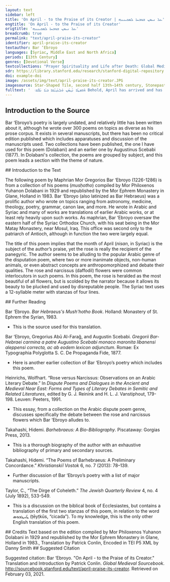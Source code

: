 ```yaml
---
layout: text
sidebar: left
title: 'On April - to the Praise of its Creator | ܥܠ ܢܝܣܢ ܫܘܒܚܐ ܠܡܟܝܢܢܗ'
engtitle: 'On April - to the Praise of its Creator'
origtitle: 'ܥܠ ܢܝܣܢ ܫܘܒܚܐ ܠܡܟܝܢܢܗ'
breadcrumb: true
permalink: "text/april-praise-its-creator"
identifier: april-praise-its-creator
textauthor: Bar ‘Ebroyo
languages: [Syriac, Middle East and North Africa]
periods: [13th Century]
genres: [Devotional Verse]
textcollections: "Prayer Spirituality and Life after Death: Global Medieval Perspectives"
sdr: https://library.stanford.edu/research/stanford-digital-repository 
doi: example-doi 
image: /assets/img/text/april-praise-its-creator.JPG
imagesource: Star-Shaped Tile, second half 13th–14th century, Stonepaste; molded, overglaze painted and leaf gilded (lajvardina), Metropolitan Museum of Art 40.181.16, H.O. Havemeyer Collection, Gift of Horace Havemeyer, 1940 [Public Domain]]'
fulltext: '  ܗܳܐܡܛܳܐ ܢܺܝ݂ܣܳܢ ܘܰܠܥܰܝ݂ܝ̈ܩܐ ܒܝܰܐ ܢܰܦܶܫ܃ Behold, April has arrived and has given refreshment to those who grieve ܘܰܒܗܰܒܳܒ̈ܐܶ ܠܛܘܪ݂ܳܐ ܘܕܰܒܪܳܐ ܫܘܒܚܳܐ ܐܰܠܒܶܫ܂ And in glory has clothed mountain and pasture with flowers ܒܰܚܠܘܠ ܘܰܪܕܳܐ ܠܦܰܩܚ̈ܐܶ ܐܡܺ̈ܝܢܐܶ ܩܪܳܐ ܐܳܦ ܟܰܢܶܫ܃ At the wedding feast of the rose, it invited, indeed, gathered blossoms as guests ܘܰܕܡܶܢ ܓܢܘܢܳܐ ܢܶܦܘܩ ܚܰܬܢܳܐ ܐܘܪܚܳܐ ܕܳܪܶܫ܀ And prepared the way for the bridegroom to leave the bridal chamber. ܕܡܽܘܬ݁ ܟܰܠ̈ܬܳܐ ܗܳܐ ܐܶܨܛܰܒܬܘ̄ ܦܰܩ̈ܚܼܝ ܕܰܒܪܳܐ܃ Blossoms of the field are adorned like beautiful brides ܘܡܶܢ ܩܘ݂ܠܳܪ̈ܶܐ ܕܥܘ݂ܙܳܐ ܕܣܰܬܘܳܐ ܩܢܰܘ ܚܘܪ݂ܪܳܐ܂ And they have attained freedom from the iron bands of winter’s fierceness ܗܳܐ ܐܶܫܬ݁ܪܝ ܠܗ ܠܶܫܳܢ ܛܺܝܛܟܘܣ ܘܒܰܐܡܺܝܢ ܙܳܡܪܳܐ܃ Behold, the tongue of the cicada has been loosened and it ever sings ܘܥܰܠ ܒܶܡܰܛܰܐ ܕܢܰܪܩܝܣ ܘܳܐܣܳܐ ܠܘܰܪܕܳܐ ܡܢܰܨܳܪܐ܀ And, on the seat of the narcissus and the myrtle, twitters to the rose. ܗܳܐ ܫܘܰܫܢ̈ܶܐ ܕܡܽܘܬ݁ ܟܰܠ̈ܳܬܳܐ ܡܶܢ ܩܰܝ݂ܛܘܢ݂̈ܐ܃ O! the lilies look like brides from their bed-chambers ܡܨܰܒܬܝܢ ܢܳܦܩܝܢ ܐܳܦ ܡܶܬܓܰܐܶܝܢ ܒܫܘܦܪܳܐ ܕܓܰܘܢ̈ܶܐ܂ He is adorned and he goes out, indeed, he bears himself grandly in colorful beauty ܗܳܐ ܫܳܢܝܬܳܐ ܗܘܳܬ݁ ܠܳܗ ܛܺܝܛܟܘܣ ܒܚܘܒ݂ ܫܘܫܰܢ̈ܐܶ܃ O! It is madness to the cicada – the love of the lilies ܘܰܐܝܟ ܦܘܐ̣ܝ̣ܛܬܳܐ ܡܢܰܨܪܐ ܠܘܰܪܕܐ ܡܶܨܥܰܬ ܓܰܢ̈ܐܶ܀ His chirping is poetry to the rose in the midst of the garden. ܙܰܒܢܳܐ ܙܥܘܪܳܐ ܟܕ ܐܝ݂ܬܘܗ̄ܝ ܗܘܳܐ ܘܳܪܕܳܐ ܚܰܕܬܳܐ܃ The time when the rose is new is brief ܨܒܳܐ ܢܶܣܬܰܬ݁ܪ ܢܶܬܶܒ ܒܶܐܣܟܺܝܡ ܡܶܨܥܰܬ݁ ܓܰܢܬܳܐ܂ It prefers to be destroyed, and will appear to rest amidst the garden ܗܳܝܕܝܟ ܚܙܺܝܬܶܗ ܟܰܕ ܡܶܬܦܰܪܣܶܐ ܒܶܝܬ ܚܳܢ̈ܘܳܬܳܐ܃ Then it sees the house of stalls when it is spread out ܘܪܳܡܶܐ ܢܰܦܫܗ ܥܰܠ ܐܳܣܘ̈ܛܐܶ ܐܰܝܟ ܙܳܢܝ݂ܬܳܐ܀ And it lays itself down among the gluttons like a prostitute. ܠܘܰܪܕܳܐ ܐܶܡܪܶܬ ܕܰܠܡܘܢ ܬܶܗܘܶܐ ܒܝ݂ܕܐ ܘܥܘܒܳܐ܃ I said to the rose, “Why will you be in the hand and on the bosom ܕܟܽܠ ܐܳܣܘܛܳܐ ܐܳܦ ܪܳܘܰܝܳܐ ܫܪܝ݂ܚܐ ܠܰܥܒܳܐ܂ Of every prodigal, and indeed, wanton, greedy drunkard?” ܘܰܪܕܳܐ ܦܰܢܝ݂ ܕܓܽܘܥ ܠܟ ܘܰܫܠܶܝ݂ ܬܠܝ ܡܶܢܝ ܪܰܘܒܳܐ܃ “Pooh to you!” answered the rose, and it ceased and drew back from my uproar ܕܚܰܝܰܝ̈̄ ܠܰܒܝܽܘܠ ܩܪܶܒܘ̄ ܘܶܐܬܡܰܛܝܘ̄ ܒܚܰܒܪܘܬ ܟܘܒ݂ܳܐ܀ They who are companions of thorns are reduced to dust and brought to Sheol. ܠܘܰܪܕܳܐ ܐܶܡܪܶܬ ܠܡܽܘܢ ܬܶܨܕܰܠܰܠ ܒܰܕܡܽܘܬ ܦܰܚܙܳܐ܃ I said to the rose, “Why are you unrestrained in the appearance of licentiousness? ܠܡܽܘܢ ܠܐ ܬܣܰܬܰܪ ܫܘܦܪܟ ܦܰܐܝܳܐ ܒܰܙܒܰܢ ܥܘܙ݂ܳܐ܂ Why not reject your comely beauty in the harsh time?” ܘܰܪܕܳܐ ܦܰܢܝ ܕܠܢܰܦܫܳܟ ܐܰܢܬ ܗܘܺܝ ܟܳܪܽܘܙܳܐ܃ The rose answered, “Be a preacher to yourself, ܛܳܒ ܠܝ ܦܘܚܪܳܐ ܡܶܢ ܕܰܒܟܽܘܒ݂̈ܶܐ ܐܶܗܘܶܐ ܚܪܺܝܙܳܐ܀ The banquet of thorns is better to me than to become strung together.” ܠܘܳܪܕܳܐ ܩܰܦܚܶܬ ܕܰܠܡܽܘܢ ܢܰܦܫܳܟ ܠܟܽܠ ܐܢܳܫܬܶܬܠ܃ I reprimanded the rose, “Why do you give yourself to any man?” ܘܐܝܟ ܫܳܢܺܝܬܐ ܕܪܰܘܝܳܐ ܒܥܽܘܒܳܐ ܠܟ ܟܽܠ ܡܰܥܶܠ܂ And he who is like a mad drunkard in the bosom every time you are new?" ܘܳܪܕܐ ܦܰܢܺܝ ܕܰܟܪܶܝܢ ܚܲܝܐܶ ܘܙܺܝܘܝ̄ ܗܳܐ ܐܳܙܶܠ܃ The rose answered, “My life is short and of little value, ܠܡܽܘܢ ܐܬܦܰܠܰܛ ܕܰܠܦܰܐܝܘܬܗ ܫܘܦܪܳܐ ܚܳܡܶܠ܀ Why should its elegance and beauty flee when it is gathered?” ܠܘܲܪܕܳܐ ܐܶܡܪܶܬ ܟܰܕ ܓܰܢܳܢܳܐ ܠܳܟ ܗ̱ܘ ܩܳܛܶܦ܃ To the rose, I said, “When your gardener gathers you ܕܩܽܘܪܳܝܗ̄ܝ ܒܟܘܒܳܐ ܘܠܐ ܬܶܫܒܽܘܟܩܝܗܝ ܕܠܳܟ ܢܗܶܐܚܳܛܶܦ܂ And you gore him with a thorn, he will not forgive, and you will be snatched” ܘܳܪܕܳܐ ܦܰܢܝ݂ ܕܡܶܢ ܓܰܘ ܬܰܪܥܺܝܬܝ̱ ܗܳܕܶܐ ܝܠܶܦ܃ And the rose answered, “I thought to myself, he would have learned this: ܕܰܠܫܰܦܝܪܽܘܬܝ ܡܶܢ ܚܰܒܪܘܬܗ ܕܣܰܢܝܳܐ ܢܚܰܠܶܦ܀ His ugly companion will be renewed by my loveliness.” ܠܘܪܕܐ ܐܶܡܪܶܬ ܟܕ ܓܰܢܳܢܳܐ ܨܒܳܐ ܕܟܳܟ ܢܶܦܣܳܘܩ܃ To the rose I said, “When the gardener wants to prune you ܒܥܘܒܳܐ ܕܩܘܪܳܝܗܝ ܘܰܕܢܶܚܛܦܳܟ ܣܳܟ ܠܳܐ ܬܶܫܒܘܩ܂ Interiorly, and you poke him, you will be snatched and not forgiven ܘܳܪܕܳܐ ܦܰܢܝ ܕܦܽܘܡܝ ܥܠ ܗܳܕܐ ܦܶܬܚܶܬ ܕܶܐܫܘܩ܃ And the rose answered, “Concerning my mouth, you open it and I will kiss ܐܺܝܕ ܟܽܠ ܐܰܝܢܳܐ ܕܠܝ ܡܶܢ ܥܰܒܕܽܘ ܕܣܰܢܝܳܐ ܢܶܦܪܽܘܩ܀ The hand of all who will remove me from the thornbush.” ܡܶܢ ܩܘܠܳܣܰܝ̈ܟ ܘܰܪܕܳܐ ܚܳܐܶܒ ܦܽܘܡ ܟܽܠ ܪܺܝܛܽܘܪ܃ The rose succumbs to the praises of every rhetor ܘܳܐܦܶܢ ܢܶܡܠܶܐ ܡܶܢ ܣܘ̈ܓܳܬܶܗ ܪܶܒܽܘ ܐܶܫܛܳܪ܂ Even those who will fill up with myriad senseless songs ܟܽܠܗܘܢ ܦܰܩܚ̈ܶܐ ܐܰܝܟ ܦܰܠܳܚ̈ܶܐ ܘܗܘ݂ ܩܽܘܪܰܛܘܪ܃ All blossoms are like laborers and he a curator ܐܳܦ ܫܽܘܫܰܢ̈ܶܐ ܦܳܠܚ̈ܶܐ ܘܗܘ݂ ܠܚܽܘܪ ܐܘܛܘܪܐܛܘܪ܀ Even lilies are laborers and he alone is the emperor. ܡܶܢ ܩܽܘܠܳܣ̈ܰܝ ܘܰܪܕܳܐ ܚܳܐܶܒ ܟܽܠ ܠܶܫܳܢܳܐ܃ Colossian roses are conquered by every tongue ܕܡܶܢ ܫܘܫܰܢ̈ܶܐ ܚܰܒܪ̈ܶܐ ܗܕܝ݂ܪܐ ܩܢܶܐ ܦܽܘܪܳܫܢܳܐ܂ Because magnificent lilies are obtained as a gift by charmers ܟܽܠܗܘܢ ܦܰܩܚ̈ܶܐ ܐܰܝܟ ܦܰܠܳܚ̈ܶܐ ܘܗ݂ܘ ܪܺܝܫܳܢܳܐ܃ All blossoms are like laborers and he is the ruler ܟܽܠܗܽܘܢ ܙܳܗܪ̈ܐ ܓܶܕܫܳܢܳܝ̈ܐ ܘܗܘ݂ ܐܳܕܳܫܢܳܐ܀ Every brightness is accidental and his is essential. ܐܳܘ ܦܳܪܘܫܳܐ ܕܰܠܡܳܐ ܬܶܚܙܐ ܠܘܰܪܕܳܐ ܫܲܒܪܳܐ܃ O! Is the rose not distinguished above Syrian rue? ܘܠܫܘܰܫ̈ܢܶܐ ܣܳܒ̈ܶܐ ܗܕܺܝܪ̈ܶܐ ܩܰܢ̈ܝܰܝ ܫܽܘܦܪܳܐ܂ And are not the lilies’ old splendors hated by beautiful ones? ܟܽܠܗܘܢ ܦܰܩܚ̈ܶܐ ܥܰܒ̈ܪܶܐ ܐܶܢܘܢ ܟܕ ܗܘ݂ ܚܺܐܪܳܐ܃ All blossoms are servants while he is noble ܘܠܶܗ ܗܘ݂ ܣܳܓܕܝܢ ܟܽܠܗܘܢ ܟܽܠ ܝܘܡ݂ ܐܰܝܟ ܕܰܠܡܳܪܳܐ܀ And to him they bow, every single day like to the Lord. ܬܳܐ ܚܺܙܐ ܠܘܰܪܕܳܐ ܒܰܕܡܽܘܬ ܥܽܘܠܳܐ ܒܓܰܘ ܥܰܙܪܘܪ݂̈ܶܐ܃ Come, see in the rose the image of a baby inside swaddling clothes ܘܰܠܫܘܫܰܢ̈ܶܐ ܐِܚܪ̈ܢܶܐ ܕܫܰܪܟܳܐ ܣܳܒ̈ܶܐ ܗܕܝܪ̈ܶܐ܂ And in the rest of the other lilies are old splendors ܐܶܠܐ ܟܽܠܗܘܢ ܥܰܒܕܘ݂ ܦܳܠܚܺܝܢ ܠܗ ܒܪ ܚܺܐܪ̈ܶܐ܃ But they are all made to serve, working for freeborn sons. ܕܗܘܝ݂ܘ ܒܰܠܚܽܘܕ ܡܳܪܳܐ ܘܦܰܩܚ̈ܶܐ ܠܗ ܐܺܣܝܪ̈ܶܐ܀ That is to say, he alone is Lord and the blossoms are bound to him. ܐܳܘ ܦܳܪܽܘܫܳܐ ܬܳܐ ܐܶܬܦܰܪܓܳܐ ܒܗܳܢܳܐ ܓܢܽܘܢܳܐ܃ O discerning one, come be bright in this bridal chamber ܕܠܰܝܬ ܠܶܗ ܦܶܚܡܳܐ ܒܦܰܐܝܽܘܬܳ ܫܘܦܪܳܐ ܕܪܺܝܚܳܐ ܘܓܰܘܢܳܐ܂ Which has no equal in beauty and elegance of scent and color ܒܘܰܪܕܳܐ ܐܶܨܕ ܕܰܡܥܶܠܶܝܬܳܐ ܥܛܺܝܦ ܟܘܬܝܢܳܐ܃ Consider the roses of the entrance which are clothed in a linen tunic ܡܶܨܥܰܬ݁ ܦܰܩ̈ܚܶܐ ܘܠܐ ܬܶܬܦܰܠܰܓ ܕܗܽܘ݂ܝܽܘ ܚܰܬܢܳܐ܀ In the midst of blossoms undivided, that is to say, married. ܟܽܠܗܘܢ ܦܰܩ̈ܚܶܐ ܐܰܝܟ ܩܳܦܺܝ̈ܠܶܐ ܘܘܰܪܕܐ ܒܽܘܟܢܳܐ܃ All of the blossoms are as if stripped bare, and the rose, a nobleman ܐܳܦ ܫܽܘܫܰܢ̈ܐ ܟܽܠܗܘܢ ܙܡܝܢ̈ܐ ܘܘܰܪܕܳܐ ܚܰܬܢܳܐ܂ The lilies are all like invited guests and the rose is married ܟܽܠܗܘܢ ܙܰܗܪ̈ܶܐ ܐܝܟ ܢܰܗܝܪ̈ܶܐ ܘܘܰܪܳܕܐ ܥܰܝܢܳܐ܃ All flashes are like lights and the rose is the eye ܘܝܰܬܝܪ ܡܶܢܗܘܢ ܗܘܠܚܽܘܪ ܘܰܪܕܳܐ ܨܰܡܘܚܬܳܢܳܐ܀ And the only one that surpasses them in brilliance is the rose. ܒܟܽܠܗܘܢ ܙܰܗܪ̈ܶܐ ܘܰܪܕܳܐ ܒܰܠܚܽܘܕ ܐܝ݂ܬܘܗ̄ܝ ܢܺܝܫܳܐ܃ With every flash, the rose alone has a banner ܘܐܦܶܢ ܢܶܗܘܐ ܡܶܢ ܪ̈ܰܘܳܝܶܐ ܒܦܽܘܚܪܳܐ ܕܝܳܫܐ܂ Although it will be from drunkards in an evil banquet ܟܽܠܗܘܢ ܦܰܩ̈ܚܶܐ ܒܰܕܡܽܘܬ ܪ̈ܶܓܠܶܐ ܘܘܰܪܕܐ ܪܝ݂ܫܳܐ܃ The rose tramples on all blossoms in the image of a foot ܘܕܺܝܠܗ ܫܘܦܪܳܐ ܕܺܝܠܳܢܝܐ ܘܕܺܝܠܗܘܢ ܛܝܫܳܐ܀ And its own beauty is unique and theirs are bastardized. ܪܓܺܝܓ ܗܘܘܲܪܕܐ ܥܰܠ ܟܽܠ ܢܦܫܳܐ ܡܠܟܳܐ ܘܡܳܟܳܐ܃ The rose is desirable above every living king and lowly one ܒܰܕ ܥܰܠ ܦܰܩ̈ܚܶܐ ܟܽܠܗܘܢ ܦܳܠܚ̈ܶܐ ܗܘ݂ܝܘ ܡܰܠܟܳܐ܂ Because, concerning blossoms, they are all laborers compared to the king ܟܽܠܗܘܢ ܙܰܗܪ̈ܶܐ ܠܗ ܒܰܠܚܘ ܕܰܘܗ̄ܝ ܣܳܝܡܶܝܢ ܒܘܪܟܳܐ܃ All of their flashes are made to kneel to it alone ܘܪܰܢܩܪ ܒܘܢ ܠܗ ܕܳܫܢ̈ܶܐ ܕܫܘܒܚܳܐ ܢܳܣܒܺܝܢ ܡܶܠܟܳܐ܀ And they who draw near to it receive gifts of glory from the king. '
---
```

## Introduction to the Source 
<p>Bar ‘Ebroyo’s poetry is largely undated, and relatively little has been written about it, although he wrote over 300 poems on topics as diverse as his prose corpus. It exists in several manuscripts, but there has been no critical edition published which includes apparatuses and discussion of the manuscripts used. Two collections have been published, the one I have used for this poem (Dolabani) and an earlier one by Augustinus Scebabi (1877). In Dolabani's collection, the poems are grouped by subject, and this poem leads a section with the theme of nature.</p>
## Introduction to the Text 
<p>The following poem by Maphrian Mor Gregorios Bar ‘Ebroyo (1226-1286) is from a collection of his poems (<em>musḥotho</em>) compiled by Mor Philoxenos Yuhanon Dolabani in 1929 and republished by the Mor Ephrem Monastery in Glane, Holland in 1983. Bar ‘Ebroyo (also latinized as Bar Hebraeus) was a prolific author who wrote on topics ranging from astronomy, medicine, theology, poetry, grammar, canon law, and more. He wrote in Arabic and Syriac and many of works are translations of earlier Arabic works, or at least rely heavily upon such works. As maphrian, Bar ‘Ebroyo oversaw the eastern half of the Syriac Orthodox Church, with his seat being in the Mor Matay Monastery, near Mosul, Iraq. This office was second only to the patriarch of Antioch, although in function the two were largely equal.</p> <p>The title of this poem implies that the month of April (<em>nisan</em>, in Syriac) is the subject of the author’s praise, yet the rose is really the recipient of the panegyric. The author seems to be alluding to the popular Arabic genre of the disputation poem, where two or more inanimate objects, non-human animals, or even abstract concepts are anthropomorphized and debate their qualities. The rose and narcissus (daffodil) flowers were common interlocutors in such poems. In this poem, the rose is heralded as the most beautiful of all flowers, but is scolded by the narrator because it allows its beauty to be plucked and used by disreputable people. The Syriac text uses a 12-syllable meter with stanzas of four lines.</p>
## Further Reading 
<p>Bar ‘Ebroyo. <em>Bar Hebraeus's Mush'hotho Book</em>. Holland: Monastery of St. Ephrem the Syrian, 1983.</p> <ul> <li>This is the source used for this translation.</li> </ul> <p>Bar ‘Ebroyo, Gregorius Abū Al-Faraǧ, and Augustin Scebabi. <em>Gregorii Bar-Hebraei carmina a patre Augustino Scebabi monaco maronita libanensi aleppensi correcta, ac ab eodem lexicon adjunctum</em>. Romae: Ex Typographia Polyglotta S. C. De Propaganda Fide, 1877.</p> <ul> <li>Here is another earlier collection of Bar ‘Ebroyo’s poetry which includes this poem.</li> </ul> <p>Heinrichs, Wolfhart. “Rose versus Narcissus: Observations on an Arabic Literary Debate.” In <em>Dispute Poems and Dialogues in the Ancient and Medieval Near East: Forms and Types of Literary Debates in Semitic and Related Literatures</em>, edited by G. J. Reinink and H. L. J. Vanstiphout, 179-198. Leuven: Peeters, 1991.</p> <ul> <li>This essay, from a collection on the Arabic dispute poem genre, discusses specifically the debate between the rose and narcissus flowers which Bar ‘Ebroyo alludes to.</li> </ul> <p>Takahashi, Hidemi. <em>Barhebraeus: A Bio-Bibliography</em>. Piscataway: Gorgias Press, 2013.</p> <ul> <li>This is a thorough biography of the author with an exhaustive bibliography of primary and secondary sources.</li> </ul> <p>Takahashi, Hidemi. “The Poems of Barhebraeus: A Preliminary Concordance.” <em>Khristianskiĭ Vostok</em> 6, no. 7 (2013): 78–139.</p> <ul> <li>Further discussion of Bar ‘Ebroyo’s poetry with a list of major manuscripts.</li> </ul> <p>Taylor, C., “The Dirge of Coheleth.”<em> The Jewish Quarterly Review</em> 4, no. 4 (July 1892), 533-549.</p> <ul> <li>This is a discussion on the biblical book of Ecclesiastes, but contains a translation of the first two stanzas of this poem, in relation to the word ܛܺܝܛܟܘܣ (ṭēyṭkūs, “cicada”). To my knowledge, this is the only other English translation of this poem.</li> </ul>
## Credits
Text based on the edition compiled by Mor Philoxenos Yuhanon Dolabani in 1929 and republished by the Mor Ephrem Monastery in Glane, Holland in 1983., 
Translation by Patrick Conlin, 
Encoded in TEI P5 XML by Danny Smith
## Suggested Citation
<p>Suggested citation: Bar ‘Ebroyo.  "On April - to the Praise of its Creator." Translation and Introduction by Patrick Conlin. <em>Global Medieval Sourcebook</em>. <a href="http://sourcebook.stanford.edu/text/april-praise-its-creator">http://sourcebook.stanford.edu/text/april-praise-its-creator</a>. Retrieved on February 03, 2021.</p>